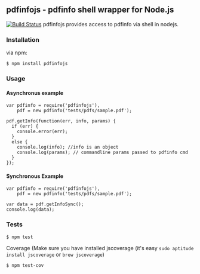 ## pdfinfojs - pdfinfo shell wrapper for Node.js
[![Build Status](https://travis-ci.org/fagbokforlaget/pdfinfojs.png)](https://travis-ci.org/fagbokforlaget/pdfinfojs)
pdfinfojs provides access to pdfinfo via shell in nodejs.

### Installation

via npm:

```
$ npm install pdfinfojs
```

### Usage
#### Asynchronus example
```
var pdfinfo = require('pdfinfojs'),
    pdf = new pdfinfo('tests/pdfs/sample.pdf');

pdf.getInfo(function(err, info, params) {
  if (err) {
    console.error(err);
  }
  else {
    console.log(info); //info is an object
    console.log(params); // commandline params passed to pdfinfo cmd
  }
});
```
#### Synchronous Example
```
var pdfinfo = require('pdfinfojs'),
    pdf = new pdfinfo('tests/pdfs/sample.pdf');

var data = pdf.getInfoSync();
console.log(data);

```

### Tests
```
$ npm test
```

Coverage (Make sure you have installed jscoverage (it's easy `sudo aptitude install jscoverage` or `brew jscoverage`)

```
$ npm test-cov
```

